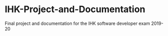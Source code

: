 # IHK-Project-and-Documentation
 Final project and documentation for the IHK software developer exam 2019-20
